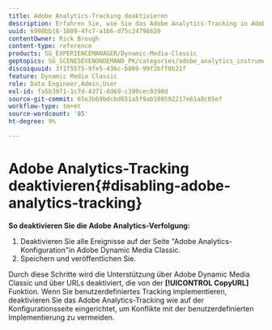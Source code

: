 ```yaml
---
title: Adobe Analytics-Tracking deaktivieren
description: Erfahren Sie, wie Sie das Adobe Analytics-Tracking in Adobe Dynamic Media Classic deaktivieren.
uuid: 6998bb18-1809-4fc7-a1b6-d75c24798620
contentOwner: Rick Brough
content-type: reference
products: SG_EXPERIENCEMANAGER/Dynamic-Media-Classic
geptopics: SG_SCENESEVENONDEMAND_PK/categories/adobe_analytics_instrumentation_kit
discoiquuid: 3f1f5575-9fe5-436c-b009-99f3bff0b21f
feature: Dynamic Media Classic
role: Data Engineer,Admin,User
exl-id: fa5b3971-1c7d-4371-8d69-c399cec0390d
source-git-commit: 65e3b69bdcbd651a5f9ab100592217e61a8c05ef
workflow-type: tm+mt
source-wordcount: '85'
ht-degree: 9%

---
```


# Adobe Analytics-Tracking deaktivieren{#disabling-adobe-analytics-tracking}

**So deaktivieren Sie die Adobe Analytics-Verfolgung:**

1. Deaktivieren Sie alle Ereignisse auf der Seite &quot;Adobe Analytics-Konfiguration&quot;in Adobe Dynamic Media Classic.
1. Speichern und veröffentlichen Sie.

Durch diese Schritte wird die Unterstützung über Adobe Dynamic Media Classic und über URLs deaktiviert, die von der **[!UICONTROL CopyURL]** Funktion. Wenn Sie benutzerdefiniertes Tracking implementieren, deaktivieren Sie das Adobe Analytics-Tracking wie auf der Konfigurationsseite eingerichtet, um Konflikte mit der benutzerdefinierten Implementierung zu vermeiden.
